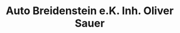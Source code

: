 ---
title: "Auto Breidenstein e.K. Inh. Oliver Sauer"
url: /freigericht/auto-breidenstein-e-k-inh-oliver-sauer/
shop: Autowerkstatt
---